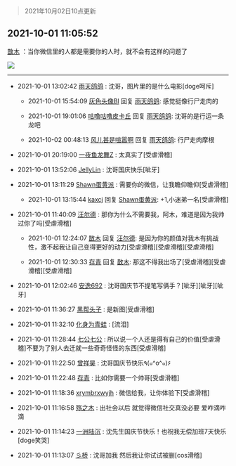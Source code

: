 > 2021年10月02日10点更新
<link rel="stylesheet" href="https://cdn.jsdelivr.net/gh/taotie6/sampleJSON@main/css/photo_show.css">
<meta name="referrer" content="no-referrer" />


 ## 2021-10-01 11:05:52 

 [㪚木](https://www.coolapk.com/feed/30383888?shareKey=ZTQ3MjIxMjQ1ZDM3NjE1Njg3Mjk~) ：当你微信里的人都是需要你的人时，就不会有这样的问题了 

<div class="album">
<img class="img-item" src="https://image.coolapk.com/feed/2021/0126/07/1081091_9866d34b_7006_7045@378x221.gif" />
</div>

 ------- 

- 2021-10-01 13:02:42 [雨天鸽鸽](uid=3594787) : 沈哥，图片里的是什么电影[doge呵斥] 

    - 2021-10-01 15:54:09 [灰色头像Bl](uid=675541) 回复 [雨天鸽鸽](uid=3594787): 感觉挺像行尸走肉的 

    - 2021-10-01 19:01:06 [咕噜咕噜皮卡丘](uid=3531276) 回复 [雨天鸽鸽](uid=3594787): 沈哥的是行运一条龙吧 

    - 2021-10-02 00:48:13 [风儿甚是喧嚣啊](uid=1169813) 回复 [雨天鸽鸽](uid=3594787): 行尸走肉摩根 

- 2021-10-01 20:19:00 [一夜鱼龙舞Z](uid=2440130) : 太真实了[受虐滑稽] 

- 2021-10-01 13:52:06 [JellyLin](uid=1372534) : 沈哥国庆快乐[呲牙] 

- 2021-10-01 13:11:29 [Shawn蛋黄派](uid=2642278) : 需要你的微信，让我瞻仰瞻仰[受虐滑稽] 

    - 2021-10-01 13:15:44 [kaxcj](uid=1172252) 回复 [Shawn蛋黄派](uid=2642278): +1,小迷弟一名[受虐滑稽] 

- 2021-10-01 11:40:09 [汪尔德](uid=1595236) : 那你为什么不需要我，阿木，难道是因为我帅过你了吗[受虐滑稽] 

    - 2021-10-01 12:24:07 [㪚木](uid=1081091) 回复 [汪尔德](uid=1595236): 是因为你的颜值对我木有挑战性，激不起我让自己变得更好的动力[受虐滑稽][受虐滑稽][受虐滑稽] 

    - 2021-10-01 12:30:33 [存青](uid=1006954) 回复 [㪚木](uid=1081091): 那这不得我出场了[受虐滑稽][受虐滑稽][受虐滑稽] 

- 2021-10-01 12:02:46 [安逸692](uid=1171740) : 沈哥国庆节不提笔写俩手？[呲牙][呲牙][呲牙] 

- 2021-10-01 11:36:27 [黑帮头子](uid=2838832) : 是新图[受虐滑稽] 

- 2021-10-01 11:32:10 [化身为青蛙](uid=1209189) : [流泪] 

- 2021-10-01 11:28:44 [七公七公](uid=1763604) : 所以说一个人还是得有自己的价值[受虐滑稽]不要为了别人去迁就一些奇奇怪怪的东西[受虐滑稽] 

- 2021-10-01 11:22:50 [曾祥昊](uid=6695078) : 沈哥国庆节快乐٩(๑^o^๑)۶ 

- 2021-10-01 11:22:48 [存青](uid=1006954) : 比如你需要一个帅哥[受虐滑稽] 

- 2021-10-01 11:18:36 [xrymbrxwyjh](uid=1710564) : 微信给我，让你体验下[受虐滑稽] 

- 2021-10-01 11:16:58 [殇之木](uid=1085570) : 出社会以后 就觉得微信社交真没必要
爱咋滴咋滴 

- 2021-10-01 11:14:23 [一洲陆沉](uid=889471) : 沈先生国庆节快乐！也祝我无偿加班7天快乐[doge笑哭] 

- 2021-10-01 11:13:07 [彡桥](uid=3740933) : 沈哥加我 然后我让你试试被删[cos滑稽] 

